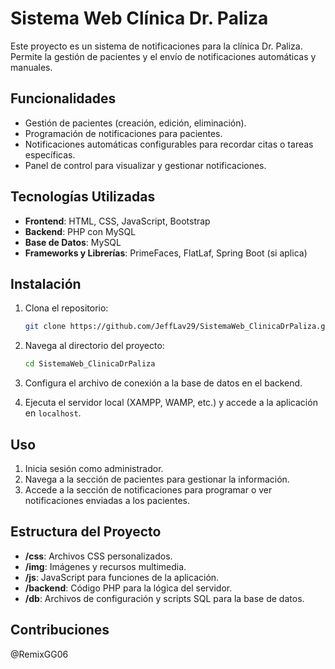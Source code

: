# Sistema Web Clínica Dr. Paliza

Este proyecto es un sistema de notificaciones para la clínica Dr. Paliza. Permite la gestión de pacientes y el envío de notificaciones automáticas y manuales.

## Funcionalidades

- Gestión de pacientes (creación, edición, eliminación).
- Programación de notificaciones para pacientes.
- Notificaciones automáticas configurables para recordar citas o tareas específicas.
- Panel de control para visualizar y gestionar notificaciones.

## Tecnologías Utilizadas

- **Frontend**: HTML, CSS, JavaScript, Bootstrap
- **Backend**: PHP con MySQL
- **Base de Datos**: MySQL
- **Frameworks y Librerías**: PrimeFaces, FlatLaf, Spring Boot (si aplica)

## Instalación

1. Clona el repositorio:
    ```bash
    git clone https://github.com/JeffLav29/SistemaWeb_ClinicaDrPaliza.git
    ```

2. Navega al directorio del proyecto:
    ```bash
    cd SistemaWeb_ClinicaDrPaliza
    ```

3. Configura el archivo de conexión a la base de datos en el backend.

4. Ejecuta el servidor local (XAMPP, WAMP, etc.) y accede a la aplicación en `localhost`.

## Uso

1. Inicia sesión como administrador.
2. Navega a la sección de pacientes para gestionar la información.
3. Accede a la sección de notificaciones para programar o ver notificaciones enviadas a los pacientes.

## Estructura del Proyecto

- **/css**: Archivos CSS personalizados.
- **/img**: Imágenes y recursos multimedia.
- **/js**: JavaScript para funciones de la aplicación.
- **/backend**: Código PHP para la lógica del servidor.
- **/db**: Archivos de configuración y scripts SQL para la base de datos.

## Contribuciones
@RemixGG06

